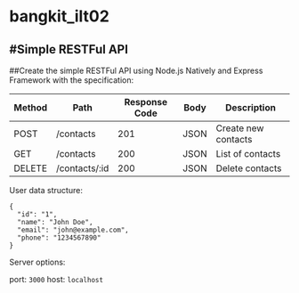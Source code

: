 # bangkit_ilt02
#Simple RESTFul API
---
##Create the simple RESTFul API using Node.js Natively and Express Framework with the specification:

|Method |	Path |	Response Code |	Body | Description |
| ---      | ---       | --- | ---| --- |
|POST	| /contacts	| 201	| JSON	| Create new contacts|
|GET	| /contacts	| 200	| JSON	| List of contacts|
|DELETE |	/contacts/:id	|200	|JSON	|Delete contacts|

User data structure:

```
{
  "id": "1",
  "name": "John Doe",
  "email": "john@example.com",
  "phone": "1234567890"
}
```
Server options:

port: `3000`
host: `localhost`
